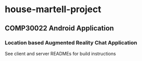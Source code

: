 # house-martell-project

## COMP30022 Android Application

### Location based Augmented Reality Chat Application

See client and server READMEs for build instructions
